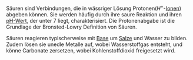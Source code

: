 Säuren sind Verbindungen, die in wässriger Lösung Protonen($H^+$-[Ionen](Ionen.md)) abgeben können. Sie werden häufig durch ihre saure Reaktion und ihren [pH-Wert](pH-Wert.md), der unter $7$ liegt, charakterisiert. Die Protonenabgabe ist die Grundlage der Bronsted-Lowry Definition von Säuren.

Säuren reagieren typischerweise mit [Base](Base.md) um [Salze](Salz.md) und Wasser zu bilden. Zudem lösen sie unedle Metalle auf, wobei Wasserstoffgas entsteht, und könne Carbonate zersetzen, wobei Kohlenstoffdioxid freigesetzt wird.